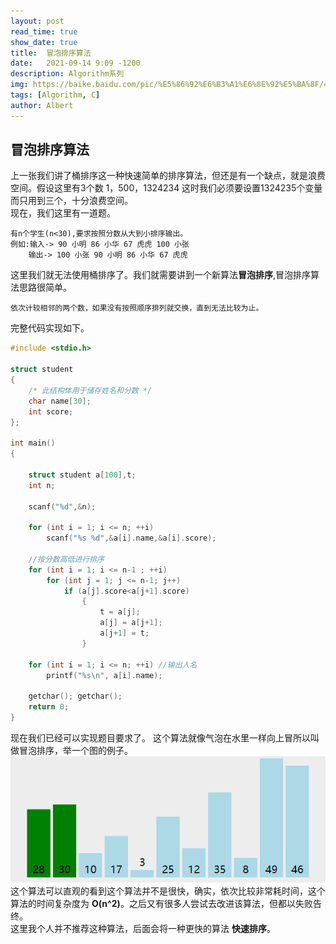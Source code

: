```yaml
---
layout: post
read_time: true
show_date: true
title:  冒泡排序算法
date:   2021-09-14 9:09 -1200
description: Algorithm系列
img: https://baike.baidu.com/pic/%E5%86%92%E6%B3%A1%E6%8E%92%E5%BA%8F/4602306/1/dcc451da81cb39db4d8d8f17d2160924ab183026?fr=lemma&ct=single
tags: [Algorithm, C]
author: Albert
---
```

## 冒泡排序算法
上一张我们讲了桶排序这一种快速简单的排序算法，但还是有一个缺点，就是浪费空间。假设这里有3个数 1，500，1324234 这时我们必须要设置1324235个变量而只用到三个，十分浪费空间。  
现在，我们这里有一道题。  
```
有n个学生(n<30),要求按照分数从大到小排序输出。
例如:输入-> 90 小明 86 小华 67 虎虎 100 小张
    输出-> 100 小张 90 小明 86 小华 67 虎虎
```
这里我们就无法使用桶排序了。我们就需要讲到一个新算法**冒泡排序**,冒泡排序算法思路很简单。
```
依次计较相邻的两个数，如果没有按照顺序排列就交换，直到无法比较为止。
```
完整代码实现如下。
```c
#include <stdio.h>

struct student
{
	/* 此结构体用于储存姓名和分数 */
	char name[30];
	int score;
};

int main()
{
	
	struct student a[100],t;
	int n;

	scanf("%d",&n);

	for (int i = 1; i <= n; ++i)
		scanf("%s %d",&a[i].name,&a[i].score);

	//按分数高低进行排序
	for (int i = 1; i <= n-1 ; ++i)
		for (int j = 1; j <= n-1; j++)
			if (a[j].score<a[j+1].score)
				{
					t = a[j]; 
					a[j] = a[j+1]; 
					a[j+1] = t;
				}

	for (int i = 1; i <= n; ++i) //输出人名
		printf("%s\n", a[i].name);

	getchar(); getchar();
	return 0;
}
```  

现在我们已经可以实现题目要求了。
这个算法就像气泡在水里一样向上冒所以叫做冒泡排序，举一个图的例子。
![](..\assets\img\posts\20210914\bubble_sort.gif)  
这个算法可以直观的看到这个算法并不是很快，确实，依次比较非常耗时间，这个算法的时间复杂度为 __O(n^2)__。之后又有很多人尝试去改进该算法，但都以失败告终。  
这里我个人并不推荐这种算法，后面会将一种更快的算法 __快速排序__。